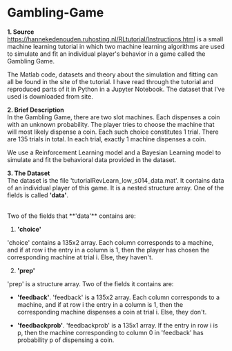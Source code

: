 # Gambling-Game

**1. Source** <br>
https://hannekedenouden.ruhosting.nl/RLtutorial/Instructions.html is a small machine learning tutorial in which two machine learning algorithms are used to simulate and fit an individual player's behavior in a game called the Gambling Game. 

The Matlab code, datasets and theory about the simulation and fitting can all be found in the site of the tutorial. I have read through the tutorial and reproduced parts of it in Python in a Jupyter Notebook. The dataset that I've used is downloaded from site. 

**2. Brief Description** <br>
In the Gambling Game, there are two slot machines. Each dispenses a coin with an unknown probability. The player tries to choose the machine that will most likely dispense a coin. Each such choice constitutes 1 trial. There are 135 trials in total. In each trial, exactly 1 machine dispenses a coin. 

We use a Reinforcement Learning model and a Bayesian Learning model to simulate and fit the behavioral data provided in the dataset. 

**3. The Dataset** <br>
The dataset is the file 'tutorialRevLearn_low_s014_data.mat'. It contains data of an individual player of this game. It is a nested structure array. One of the fields is called **'data'**. 

<br>
Two of the fields that **'data'** contains are: 

1. **'choice'** 

  'choice' contains a 135x2 array. Each column corresponds to a machine, and if at row i the entry in a column is 1, then the player has chosen the corresponding machine at trial i. Else, they haven't. 

2. **'prep'**

  'prep' is a structure array. Two of the fields it contains are: 
  
   - **'feedback'**. 'feedback' is a 135x2 array. Each column corresponds to a machine, and if at row i the entry in a column is 1, then the corresponding machine dispenses a coin at trial i. Else, they don't.

   - **'feedbackprob'**. 'feedbackprob' is a 135x1 array. If the entry in row i is p, then the machine corresponding to column 0 in 'feedback' has probability p of dispensing a coin. 

